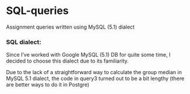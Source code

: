 # SQL-queries
Assignment queries written using MySQL (5.1) dialect

### SQL dialect:
Since I’ve worked with Google MySQL (5.1) DB for quite some time, I decided to choose this dialect due to its familiarity.

Due to the lack of a straightforward way to calculate the group median in MySQL 5.1 dialect, the code in query3 turned out to be a bit lengthy (there are better ways to do it in Postgre)
